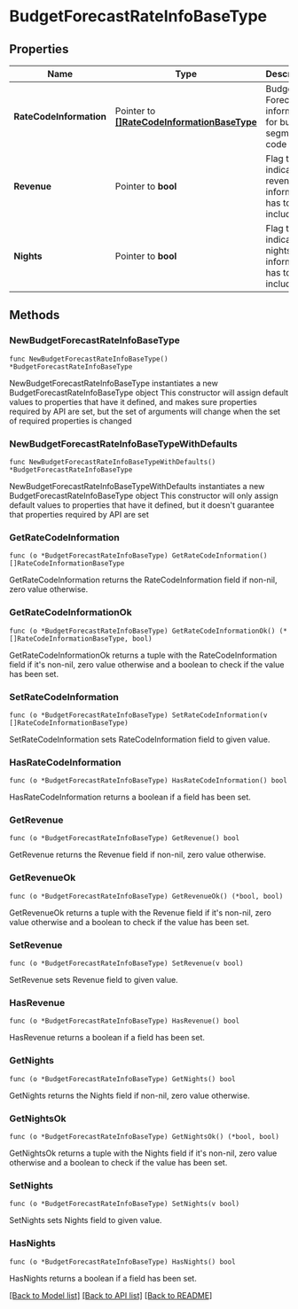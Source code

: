 # BudgetForecastRateInfoBaseType

## Properties

Name | Type | Description | Notes
------------ | ------------- | ------------- | -------------
**RateCodeInformation** | Pointer to [**[]RateCodeInformationBaseType**](RateCodeInformationBaseType.md) | Budget Forecast information for budget segment code . | [optional] 
**Revenue** | Pointer to **bool** | Flag to indicate if revenue information has to be included. | [optional] 
**Nights** | Pointer to **bool** | Flag to indicate if nights information has to be included. | [optional] 

## Methods

### NewBudgetForecastRateInfoBaseType

`func NewBudgetForecastRateInfoBaseType() *BudgetForecastRateInfoBaseType`

NewBudgetForecastRateInfoBaseType instantiates a new BudgetForecastRateInfoBaseType object
This constructor will assign default values to properties that have it defined,
and makes sure properties required by API are set, but the set of arguments
will change when the set of required properties is changed

### NewBudgetForecastRateInfoBaseTypeWithDefaults

`func NewBudgetForecastRateInfoBaseTypeWithDefaults() *BudgetForecastRateInfoBaseType`

NewBudgetForecastRateInfoBaseTypeWithDefaults instantiates a new BudgetForecastRateInfoBaseType object
This constructor will only assign default values to properties that have it defined,
but it doesn't guarantee that properties required by API are set

### GetRateCodeInformation

`func (o *BudgetForecastRateInfoBaseType) GetRateCodeInformation() []RateCodeInformationBaseType`

GetRateCodeInformation returns the RateCodeInformation field if non-nil, zero value otherwise.

### GetRateCodeInformationOk

`func (o *BudgetForecastRateInfoBaseType) GetRateCodeInformationOk() (*[]RateCodeInformationBaseType, bool)`

GetRateCodeInformationOk returns a tuple with the RateCodeInformation field if it's non-nil, zero value otherwise
and a boolean to check if the value has been set.

### SetRateCodeInformation

`func (o *BudgetForecastRateInfoBaseType) SetRateCodeInformation(v []RateCodeInformationBaseType)`

SetRateCodeInformation sets RateCodeInformation field to given value.

### HasRateCodeInformation

`func (o *BudgetForecastRateInfoBaseType) HasRateCodeInformation() bool`

HasRateCodeInformation returns a boolean if a field has been set.

### GetRevenue

`func (o *BudgetForecastRateInfoBaseType) GetRevenue() bool`

GetRevenue returns the Revenue field if non-nil, zero value otherwise.

### GetRevenueOk

`func (o *BudgetForecastRateInfoBaseType) GetRevenueOk() (*bool, bool)`

GetRevenueOk returns a tuple with the Revenue field if it's non-nil, zero value otherwise
and a boolean to check if the value has been set.

### SetRevenue

`func (o *BudgetForecastRateInfoBaseType) SetRevenue(v bool)`

SetRevenue sets Revenue field to given value.

### HasRevenue

`func (o *BudgetForecastRateInfoBaseType) HasRevenue() bool`

HasRevenue returns a boolean if a field has been set.

### GetNights

`func (o *BudgetForecastRateInfoBaseType) GetNights() bool`

GetNights returns the Nights field if non-nil, zero value otherwise.

### GetNightsOk

`func (o *BudgetForecastRateInfoBaseType) GetNightsOk() (*bool, bool)`

GetNightsOk returns a tuple with the Nights field if it's non-nil, zero value otherwise
and a boolean to check if the value has been set.

### SetNights

`func (o *BudgetForecastRateInfoBaseType) SetNights(v bool)`

SetNights sets Nights field to given value.

### HasNights

`func (o *BudgetForecastRateInfoBaseType) HasNights() bool`

HasNights returns a boolean if a field has been set.


[[Back to Model list]](../README.md#documentation-for-models) [[Back to API list]](../README.md#documentation-for-api-endpoints) [[Back to README]](../README.md)


